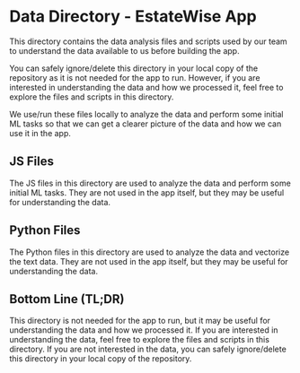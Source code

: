 # Data Directory - EstateWise App

This directory contains the data analysis files and scripts used by our team
to understand the data available to us before building the app. 

You can safely ignore/delete this directory in your local copy of the repository
as it is not needed for the app to run. However, if you are interested in
understanding the data and how we processed it, feel free to explore the files
and scripts in this directory.

We use/run these files locally to analyze the data and perform some initial ML tasks
so that we can get a clearer picture of the data and how we can use it in the app.

## JS Files

The JS files in this directory are used to analyze the data and perform some
initial ML tasks. They are not used in the app itself, but they may be useful for
understanding the data.

## Python Files

The Python files in this directory are used to analyze the data and vectorize
the text data. They are not used in the app itself, but they may be useful for
understanding the data.

## Bottom Line (TL;DR)

This directory is not needed for the app to run, but it may be useful for
understanding the data and how we processed it. If you are interested in 
understanding the data, feel free to explore the files and scripts in this
directory. If you are not interested in the data, you can safely ignore/delete
this directory in your local copy of the repository.
